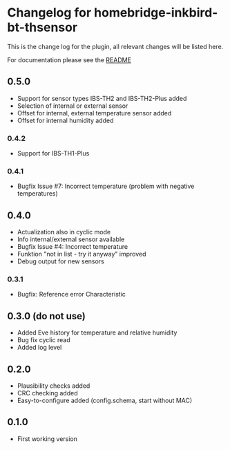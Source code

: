 # Changelog for homebridge-inkbird-bt-thsensor
This is the change log for the plugin, all relevant changes will be listed here.

For documentation please see the [README](https://github.com/SteidlD/homebridge-inkbird-bt-thsensor/blob/master/README.md)

## 0.5.0
- Support for sensor types IBS-TH2 and IBS-TH2-Plus added
- Selection of internal or external sensor
- Offset for internal, external temperature sensor added
- Offset for internal humidity added

### 0.4.2
- Support for IBS-TH1-Plus

### 0.4.1
- Bugfix Issue #7: Incorrect temperature (problem with negative temperatures)

## 0.4.0
- Actualization also in cyclic mode
- Info internal/external sensor available
- Bugfix Issue #4: Incorrect temperature
- Funktion "not in list - try it anyway" improved
- Debug output for new sensors

### 0.3.1
- Bugfix: Reference error Characteristic

## 0.3.0 (do not use)
- Added Eve history for temperature and relative humidity
- Bug fix cyclic read
- Added log level

## 0.2.0
- Plausibility checks added
- CRC checking added
- Easy-to-configure added (config.schema, start without MAC)

## 0.1.0
- First working version
